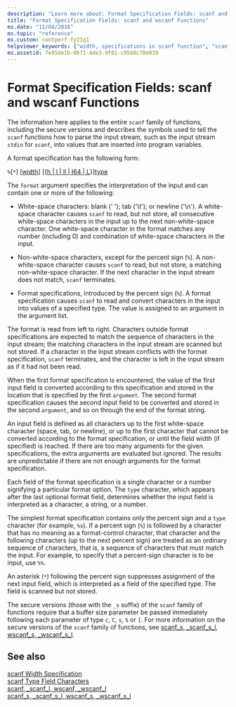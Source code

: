 ```yaml
---
description: "Learn more about: Format Specification Fields: scanf and wscanf Functions"
title: "Format Specification Fields: scanf and wscanf Functions"
ms.date: "11/04/2016"
ms.topic: "reference"
ms.custom: contperf-fy21q1
helpviewer_keywords: ["width, specifications in scanf function", "scanf format specifications", "scanf width specifications", "scanf type field characters", "type fields, scanf function", "format specification fields for scanf function", "type fields"]
ms.assetid: 7e95de1b-0b71-4de3-9f81-c9560c78e039
---
```

# Format Specification Fields: scanf and wscanf Functions

The information here applies to the entire `scanf` family of functions, including the secure versions and describes the symbols used to tell the `scanf` functions how to parse the input stream, such as the input stream `stdin` for `scanf`, into values that are inserted into program variables.

A format specification has the following form:

`%`[`*`] [[width](../c-runtime-library/scanf-width-specification.md)] [{[h &#124; l &#124; ll &#124; I64 &#124; L](../c-runtime-library/scanf-width-specification.md)}][type](../c-runtime-library/scanf-type-field-characters.md)

The `format` argument specifies the interpretation of the input and can contain one or more of the following:

- White-space characters: blank (' '); tab ('\t'); or newline ('\n'). A white-space character causes `scanf` to read, but not store, all consecutive white-space characters in the input up to the next non-white-space character. One white-space character in the format matches any number (including 0) and combination of white-space characters in the input.

- Non-white-space characters, except for the percent sign (`%`). A non-white-space character causes `scanf` to read, but not store, a matching non-white-space character. If the next character in the input stream does not match, `scanf` terminates.

- Format specifications, introduced by the percent sign (`%`). A format specification causes `scanf` to read and convert characters in the input into values of a specified type. The value is assigned to an argument in the argument list.

The format is read from left to right. Characters outside format specifications are expected to match the sequence of characters in the input stream; the matching characters in the input stream are scanned but not stored. If a character in the input stream conflicts with the format specification, `scanf` terminates, and the character is left in the input stream as if it had not been read.

When the first format specification is encountered, the value of the first input field is converted according to this specification and stored in the location that is specified by the first `argument`. The second format specification causes the second input field to be converted and stored in the second `argument`, and so on through the end of the format string.

An input field is defined as all characters up to the first white-space character (space, tab, or newline), or up to the first character that cannot be converted according to the format specification, or until the field width (if specified) is reached. If there are too many arguments for the given specifications, the extra arguments are evaluated but ignored. The results are unpredictable if there are not enough arguments for the format specification.

Each field of the format specification is a single character or a number signifying a particular format option. The `type` character, which appears after the last optional format field, determines whether the input field is interpreted as a character, a string, or a number.

The simplest format specification contains only the percent sign and a `type` character (for example, `%s`). If a percent sign (`%`) is followed by a character that has no meaning as a format-control character, that character and the following characters (up to the next percent sign) are treated as an ordinary sequence of characters, that is, a sequence of characters that must match the input. For example, to specify that a percent-sign character is to be input, use `%%`.

An asterisk (`*`) following the percent sign suppresses assignment of the next input field, which is interpreted as a field of the specified type. The field is scanned but not stored.

The secure versions (those with the `_s` suffix) of the `scanf` family of functions require that a buffer size parameter be passed immediately following each parameter of type `c`, `C`, `s`, `S` or `[`. For more information on the secure versions of the `scanf` family of functions, see [scanf_s, _scanf_s_l, wscanf_s, _wscanf_s_l](../c-runtime-library/reference/scanf-s-scanf-s-l-wscanf-s-wscanf-s-l.md).

## See also

[scanf Width Specification](../c-runtime-library/scanf-width-specification.md)<br/>
[scanf Type Field Characters](../c-runtime-library/scanf-type-field-characters.md)<br/>
[scanf, _scanf_l, wscanf, _wscanf_l](../c-runtime-library/reference/scanf-scanf-l-wscanf-wscanf-l.md)<br/>
[scanf_s, _scanf_s_l, wscanf_s, _wscanf_s_l](../c-runtime-library/reference/scanf-s-scanf-s-l-wscanf-s-wscanf-s-l.md)
